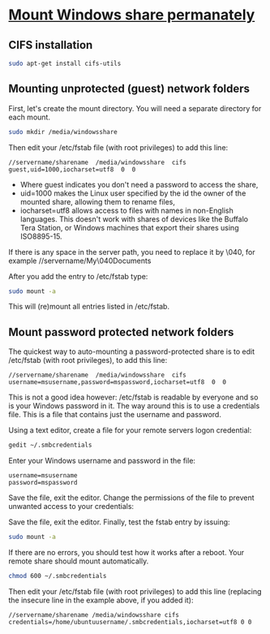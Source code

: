 # **[Mount Windows share permanately](https://wiki.ubuntu.com/MountWindowsSharesPermanently)**

## CIFS installation

```bash
sudo apt-get install cifs-utils
```

## Mounting unprotected (guest) network folders
First, let's create the mount directory. You will need a separate directory for each mount.

```bash
sudo mkdir /media/windowsshare
```

Then edit your /etc/fstab file (with root privileges) to add this line:

```text
//servername/sharename  /media/windowsshare  cifs  guest,uid=1000,iocharset=utf8  0  0
```

- Where guest indicates you don't need a password to access the share,
- uid=1000 makes the Linux user specified by the id the owner of the mounted share, allowing them to rename files,
- iocharset=utf8 allows access to files with names in non-English languages. This doesn't work with shares of devices like the Buffalo Tera Station, or Windows machines that export their shares using ISO8895-15.

If there is any space in the server path, you need to replace it by \040, for example //servername/My\040Documents

After you add the entry to /etc/fstab type:

```bash
sudo mount -a
```
This will (re)mount all entries listed in /etc/fstab.

## Mount password protected network folders

The quickest way to auto-mounting a password-protected share is to edit /etc/fstab (with root privileges), to add this line:

```text
//servername/sharename  /media/windowsshare  cifs  username=msusername,password=mspassword,iocharset=utf8  0  0
```

This is not a good idea however: /etc/fstab is readable by everyone and so is your Windows password in it. The way around this is to use a credentials file. This is a file that contains just the username and password.

Using a text editor, create a file for your remote servers logon credential:

```bash
gedit ~/.smbcredentials
```

Enter your Windows username and password in the file:
```text
username=msusername
password=mspassword
```

Save the file, exit the editor.
Change the permissions of the file to prevent unwanted access to your credentials:

Save the file, exit the editor.
Finally, test the fstab entry by issuing:

```bash
sudo mount -a
```

If there are no errors, you should test how it works after a reboot. Your remote share should mount automatically.

```bash
chmod 600 ~/.smbcredentials
```

Then edit your /etc/fstab file (with root privileges) to add this line (replacing the insecure line in the example above, if you added it):

```text
//servername/sharename /media/windowsshare cifs credentials=/home/ubuntuusername/.smbcredentials,iocharset=utf8 0 0 
```

